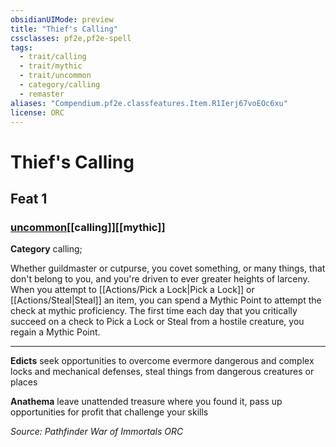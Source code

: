 ```yaml
---
obsidianUIMode: preview
title: "Thief's Calling"
cssclasses: pf2e,pf2e-spell
tags:
  - trait/calling
  - trait/mythic
  - trait/uncommon
  - category/calling
  - remaster
aliases: "Compendium.pf2e.classfeatures.Item.R1Ierj67voEOc6xu"
license: ORC
---
```

# Thief's Calling
## Feat 1
### [uncommon](uncommon "Uncommon Rarity Trait")[[calling]][[mythic]]

**Category** calling; 




Whether guildmaster or cutpurse, you covet something, or many things, that don't belong to you, and you're driven to ever greater heights of larceny. When you attempt to [[Actions/Pick a Lock|Pick a Lock]] or [[Actions/Steal|Steal]] an item, you can spend a Mythic Point to attempt the check at mythic proficiency. The first time each day that you critically succeed on a check to Pick a Lock or Steal from a hostile creature, you regain a Mythic Point.

* * *

**Edicts** seek opportunities to overcome evermore dangerous and complex locks and mechanical defenses, steal things from dangerous creatures or places

**Anathema** leave unattended treasure where you found it, pass up opportunities for profit that challenge your skills

*Source: Pathfinder War of Immortals*
*ORC*